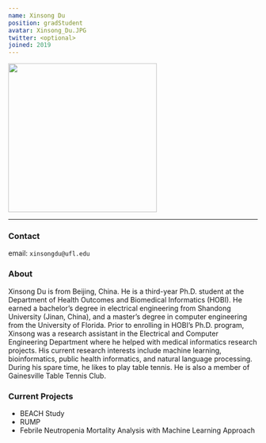 ```yaml
---
name: Xinsong Du
position: gradStudent
avatar: Xinsong_Du.JPG
twitter: <optional>
joined: 2019
---
```


<img width="300" src="{{site.baseurl}}/images/people/{{page.avatar}}" data-action="zoom">

---

### Contact

email: `xinsongdu@ufl.edu` <br>

### About

Xinsong Du is from Beijing, China. He is a third-year Ph.D. student at the Department of Health Outcomes and Biomedical Informatics (HOBI). He earned a bachelor’s degree in electrical engineering from Shandong University (Jinan, China), and a master’s degree in computer engineering from the University of Florida.  Prior to enrolling in HOBI’s Ph.D. program, Xinsong was a research assistant in the Electrical and Computer Engineering Department where he helped with medical informatics research projects. His current research interests include machine learning, bioinformatics, public health informatics, and natural language processing. During his spare time, he likes to play table tennis. He is also a member of Gainesville Table Tennis Club.

### Current Projects

- BEACH Study
- RUMP
- Febrile Neutropenia Mortality Analysis with Machine Learning Approach